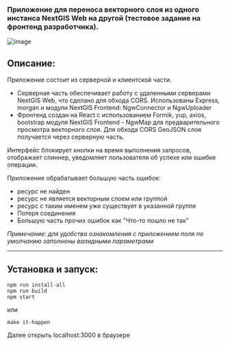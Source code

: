 ### Приложение для переноса векторного слоя из одного инстанса NextGIS Web на другой (тестовое задание на фронтенд разработчика).

![image](https://github.com/sirflyingv/resourse-relocator/assets/22076495/a25cc660-21d2-4c15-95f2-d03bc5dc4700)

## Описание:

Приложение состоит из серверной и клиентской части.

- Серверная часть обеспечивает работу с удаленными серверами NextGIS Web, что сделано для обхода CORS.
  Использованы Express, morgan и модули NextGIS Frontend: NgwConnector и NgwUploader
- Фронтенд создан на React с использованием Formik, yup, axios, bootstrap модуля NextGIS Frontend - NgwMap для предварительного просмотра векторного слоя. Для обхода CORS GeoJSON слоя получается через серверную часть.

Интерфейс блокирует кнопки на время выполнения запросов, отображает спиннер, уведомляет пользователя об успехе или ошибке операции.

Приложение обрабатывает большую часть ошибок:

- ресурс не найден
- ресурс не является векторным слоем или группой
- ресурс с таким именем уже существует в указанной группе
- Потеря соединения
- Большую часть прочих ошибок как "Что-то пошло не так"

_Примечание: для удобства ознакомления с приложением поля по умолчанию заполнены валидными параметрами_

---

## Установка и запуск:

```
npm run install-all
npm run build
npm start
```

или

```
make it-happen
```

Далее открыть localhost:3000 в браузере
